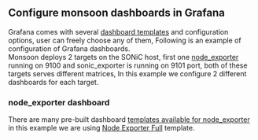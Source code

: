 ## Configure monsoon dashboards in Grafana
Grafana comes with several [dashboard templates](https://grafana.com/grafana/dashboards/) and configuration options, user can freely choose any of them, Following is an example of configuration of Grafana dashboards.\
Monsoon deploys 2 targets on the SONiC host, first one [node_exporter](https://prometheus.io/docs/guides/node-exporter/) running on 9100 and sonic_exporter is running on 9101 port, both of these targets serves different matrices, In this example we configure 2 different dashboards for each target.
  ### node_exporter dashboard
  There are many pre-built dashboard [templates available for node_exporter](https://grafana.com/grafana/dashboards/?search=Node+Exporter) in this example we are using [Node Exporter Full](https://grafana.com/grafana/dashboards/1860) template.